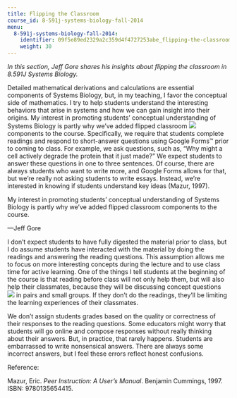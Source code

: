 ```yaml
---
title: Flipping the Classroom
course_id: 8-591j-systems-biology-fall-2014
menu:
  8-591j-systems-biology-fall-2014:
    identifier: 09f5e89ed2329a2c359d4f4727253abe_flipping-the-classroom
    weight: 30
---
```

_In this section, Jeff Gore shares his insights about flipping the classroom in _8.591J Systems Biology_._

Detailed mathematical derivations and calculations are essential components of Systems Biology, but, in my teaching, I favor the conceptual side of mathematics. I try to help students understand the interesting behaviors that arise in systems and how we can gain insight into their origins. My interest in promoting students’ conceptual understanding of Systems Biology is partly why we’ve added flipped classroom ![](/images/educator/icon-question-flip.png) components to the course. Specifically, we require that students complete readings and respond to short-answer questions using Google Forms™ prior to coming to class. For example, we ask questions, such as, “Why might a cell actively degrade the protein that it just made?” We expect students to answer these questions in one to three sentences. Of course, there are always students who want to write more, and Google Forms allows for that, but we’re really not asking students to write essays. Instead, we’re interested in knowing if students understand key ideas (Mazur, 1997).

My interest in promoting students’ conceptual understanding of Systems Biology is partly why we’ve added flipped classroom components to the course.

—Jeff Gore

I don’t expect students to have fully digested the material prior to class, but I do assume students have interacted with the material by doing the readings and answering the reading questions. This assumption allows me to focus on more interesting concepts during the lecture and to use class time for active learning. One of the things I tell students at the beginning of the course is that reading before class will not only help them, but will also help their classmates, because they will be discussing concept questions ![](/images/educator/icon-question-conq.png) in pairs and small groups. If they don’t do the readings, they’ll be limiting the learning experiences of their classmates.

We don’t assign students grades based on the quality or correctness of their responses to the reading questions. Some educators might worry that students will go online and compose responses without really thinking about their answers. But, in practice, that rarely happens. Students are embarrassed to write nonsensical answers. There are always some incorrect answers, but I feel these errors reflect honest confusions.

Reference:

Mazur, Eric. _Peer Instruction: A User’s Manual_. Benjamin Cummings, 1997. ISBN: 9780135654415.